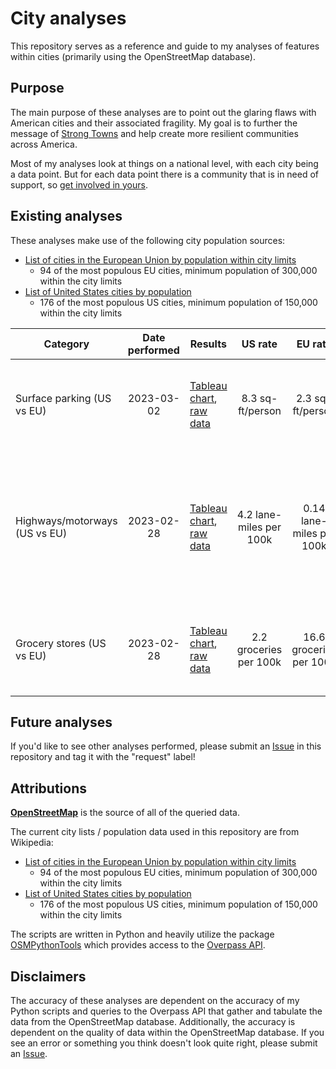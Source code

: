 # City analyses

This repository serves as a reference and guide to my analyses of features within cities (primarily using the OpenStreetMap database). 

## Purpose

The main purpose of these analyses are to point out the glaring flaws with American cities and their associated fragility. My goal is to further the message of [Strong Towns](https://www.strongtowns.org/about) and help create more resilient communities across America.

Most of my analyses look at things on a national level, with each city being a data point. But for each data point there is a community that is in need of support, so [get involved in yours](https://www.strongtowns.org/local).

## Existing analyses

These analyses make use of the following city population sources:

- [List of cities in the European Union by population within city limits](https://en.wikipedia.org/wiki/List_of_cities_in_the_European_Union_by_population_within_city_limits)
  - 94 of the most populous EU cities, minimum population of 300,000 within the city limits
- [List of United States cities by population](https://en.wikipedia.org/wiki/List_of_United_States_cities_by_population) 
  - 176 of the most populous US cities, minimum population of 150,000 within the city limits

| Category | Date performed | Results | US rate | EU rate | Multiplier | Details |
| -------- | :------------: | ------- | :-----: | :-----: | :-----: | ------- |
| Surface parking (US vs EU) | 2023-03-02 | [Tableau chart](https://public.tableau.com/views/CItyparking/Sheet1?:language=en-US&:display_count=n&:origin=viz_share_link), [raw data](results/parking_20230302T152521Z.csv) | 8.3 sq-ft/person | 2.3 sq-ft/person | US has 3.6x more | Within one mile of city centers; [Example of Chattanooga (Overpass Turbo)](https://overpass-turbo.eu/s/1tGz) |
| Highways/motorways (US vs EU) | 2023-02-28 | [Tableau chart](https://public.tableau.com/views/Cityhighways/Sheet1?:language=en-US&:display_count=n&:origin=viz_share_link), [raw data](results/motorways_20230228T200310Z.csv) | 4.2 lane-miles per 100k | 0.14 lane-miles per 100k | US has 30x more | Within one mile of city centers (features may extend outside of one mile radius); [Example of Kansas City (Overpass Turbo)](https://overpass-turbo.eu/s/1tGx) |
| Grocery stores (US vs EU) | 2023-02-28 | [Tableau chart](https://public.tableau.com/views/Citygrocerystores/Sheet1?:language=en-US&:display_count=n&:origin=viz_share_link), [raw data](results/groceries_20230228T183627Z.csv) | 2.2 groceries per 100k | 16.6 groceries per 100k | EU has 7.5x more | Within two miles of city centers; [Example of Barcelona (Overpass Turbo)](https://overpass-turbo.eu/s/1tGt) |

## Future analyses

If you'd like to see other analyses performed, please submit an [Issue](https://github.com/aarosmit/city-analyses/issues) in this repository and tag it with the "request" label!

## Attributions

[**OpenStreetMap**](https://www.openstreetmap.org) is the source of all of the queried data.

The current city lists / population data used in this repository are from Wikipedia:

- [List of cities in the European Union by population within city limits](https://en.wikipedia.org/wiki/List_of_cities_in_the_European_Union_by_population_within_city_limits)
  - 94 of the most populous EU cities, minimum population of 300,000 within the city limits
- [List of United States cities by population](https://en.wikipedia.org/wiki/List_of_United_States_cities_by_population) 
  - 176 of the most populous US cities, minimum population of 150,000 within the city limits

The scripts are written in Python and heavily utilize the package [OSMPythonTools](https://github.com/mocnik-science/osm-python-tools) which provides access to the [Overpass API](https://wiki.openstreetmap.org/wiki/Overpass_API).

## Disclaimers

The accuracy of these analyses are dependent on the accuracy of my Python scripts and queries to the Overpass API that gather and tabulate the data from the OpenStreetMap database. Additionally, the accuracy is dependent on the quality of data within the OpenStreetMap database. If you see an error or something you think doesn't look quite right, please submit an [Issue](https://github.com/aarosmit/city-analyses/issues).

